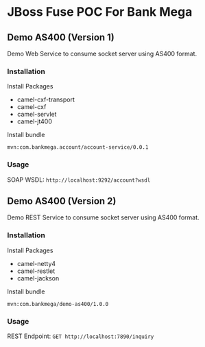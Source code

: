 # JBoss Fuse POC For Bank Mega

## Demo AS400 (Version 1)

Demo Web Service to consume socket server using AS400 format.

### Installation

Install Packages
- camel-cxf-transport
- camel-cxf
- camel-servlet
- camel-jt400

Install bundle
```
mvn:com.bankmega.account/account-service/0.0.1
```

### Usage
SOAP WSDL: `http://localhost:9292/account?wsdl`

## Demo AS400 (Version 2)

Demo REST Service to consume socket server using AS400 format.

### Installation

Install Packages
- camel-netty4
- camel-restlet
- camel-jackson

Install bundle
```
mvn:com.bankmega/demo-as400/1.0.0
```

### Usage
REST Endpoint: `GET http://localhost:7890/inquiry`